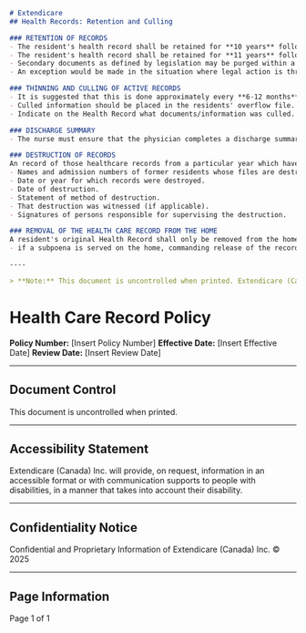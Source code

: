 ```markdown
# Extendicare
## Health Records: Retention and Culling

### RETENTION OF RECORDS
- The resident's health record shall be retained for **10 years** following death or discharge in Ontario and Manitoba.
- The resident's health record shall be retained for **11 years** following death or discharge in Alberta.
- Secondary documents as defined by legislation may be purged within a period of time that is less than 10 years, as per provincial legislation.
- An exception would be made in the situation where legal action is threatened or has commenced at the time the record would ordinarily be destroyed. In this situation, the resident record shall be retained until the legal proceedings have been completed including all possible appeals or reviews.

### THINNING AND CULLING OF ACTIVE RECORDS
- It is suggested that this is done approximately every **6-12 months**.
- Culled information should be placed in the residents' overflow file.
- Indicate on the Health Record what documents/information was culled. Homes may use the Culling Tracking Record tool for this purpose as well as the Guidelines for Culling Records tool.

### DISCHARGE SUMMARY
- The nurse must ensure that the physician completes a discharge summary and documents it in the Progress Notes.

### DESTRUCTION OF RECORDS
An record of those healthcare records from a particular year which have been destroyed will be completed. The record will include:
- Names and admission numbers of former residents whose files are destroyed.
- Date or year for which records were destroyed.
- Date of destruction.
- Statement of method of destruction.
- That destruction was witnessed (if applicable).
- Signatures of persons responsible for supervising the destruction.

### REMOVAL OF THE HEALTH CARE RECORD FROM THE HOME
A resident's original Health Record shall only be removed from the home:
- if a subpoena is served on the home, commanding release of the record.

----

> **Note:** This document is uncontrolled when printed. Extendicare (Canada) Inc. will provide, on request, information in an accessible format or with communication supports to people with disabilities, in a manner that takes into account their disability. Confidential and Proprietary Information of Extendicare (Canada) Inc. © 2025
```

# Health Care Record Policy

**Policy Number:** [Insert Policy Number]
**Effective Date:** [Insert Effective Date]
**Review Date:** [Insert Review Date]

----

## Document Control

This document is uncontrolled when printed.

----

## Accessibility Statement

Extendicare (Canada) Inc. will provide, on request, information in an accessible format or with communication supports to people with disabilities, in a manner that takes into account their disability.

----

## Confidentiality Notice

Confidential and Proprietary Information of Extendicare (Canada) Inc. © 2025

----

## Page Information

Page 1 of 1